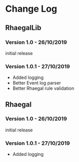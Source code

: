 # Change Log

## RhaegalLib

### Version 1.0 - 26/10/2019

initial release 

### Version 1.0.1 - 27/10/2019

* Added logging
* Better Event log parser
* Better Rhaegal rule validation

## Rhaegal

### Version 1.0 - 26/10/2019

initial release

### Version 1.0.1 - 27/10/2019

* Added logging
